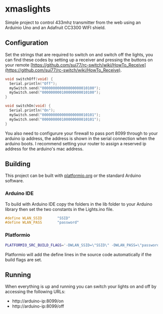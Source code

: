 # xmaslights
Simple project to control 433mhz transmitter from the web using an Arduinio Uno and an Adafruit CC3300 WIFI shield.

## Configuration
Set the strings that are required to switch on and switch off the lights, you can find these codes by setting up a receiver and pressing the buttons on your remote [https://github.com/sui77/rc-switch/wiki/HowTo_Receive](https://github.com/sui77/rc-switch/wiki/HowTo_Receive).  

```c
void switchOff(void) {
  Serial.println("Off");
  mySwitch.send("000000000000000000010100");
  mySwitch.send("000000000100000000010100");
}

void switchOn(void) {
  Serial.println("On");
  mySwitch.send("000000000000000000010101");
  mySwitch.send("000000000100000000010101");
}
```

You also need to configurure your firewall to pass port 8099 through to your arduino ip address, the address is shown in the serial connection when the arduino boots.  I recommend setting your router to assign a reserved ip address for the arduino's mac address.

## Building
This project can be built with [platformio.org](http://platformio.org) or the standard Arduino software.  

### Arduino IDE
To build with Arduino IDE copy the folders in the lib folder to your Arduino library then set the two constants in the Lights.ino file.

```c
#define WLAN_SSID       "SSID"
#define WLAN_PASS       "password"
```

### Platformio
```bash
PLATFORMIO_SRC_BUILD_FLAGS='-DWLAN_SSID=\"SSID\" -DWLAN_PASS=\"password\"' pio run -t upload  
```

Platformio will add the define lines in the source code automatically if the build flags are set.

## Running
When everything is up and running you can switch your lights on and off by accessing the following URLs:  
* http://arduino-ip:8099/on
* http://arduino-ip:8099/off
